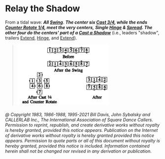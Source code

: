 
# Relay the Shadow

From a tidal wave:
***All [Swing](../a2/swing.md)***.
***The center six [Cast 3/4](../ms/cast_off_three_quarters.md),
while the ends [Counter Rotate 1/4](../a2/box_counter_rotate.md),
meet the very centers,***
***Single [Hinge](../ms/hinge.md) &
[Spread](../plus/anything_and_spread.md).
The other four do the centers' part
of a [Cast a Shadow](relay_the_shadow.md)*** (i.e., leaders "shadow", trailers
[Extend](../b2/extend.md), [Hinge](../ms/hinge.md), and
[Extend](../b2/extend.md)).

> 
> ![alt](relay_the_shadow.png)
> 

###### @ Copyright 1983, 1986-1988, 1995-2021 Bill Davis, John Sybalsky and CALLERLAB Inc., The International Association of Square Dance Callers. Permission to reprint, republish, and create derivative works without royalty is hereby granted, provided this notice appears. Publication on the Internet of derivative works without royalty is hereby granted provided this notice appears. Permission to quote parts or all of this document without royalty is hereby granted, provided this notice is included. Information contained herein shall not be changed nor revised in any derivation or publication.

